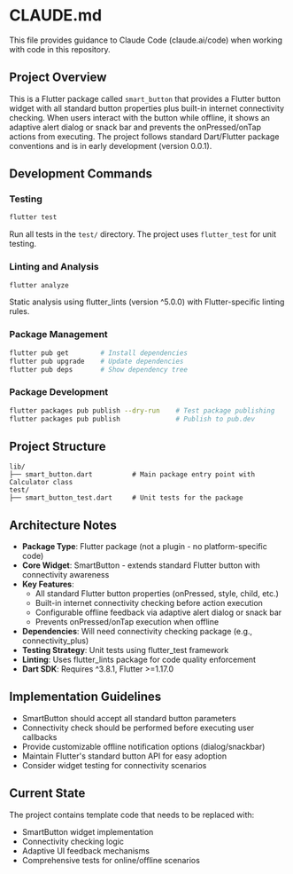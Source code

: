 # CLAUDE.md

This file provides guidance to Claude Code (claude.ai/code) when working with code in this repository.

## Project Overview

This is a Flutter package called `smart_button` that provides a Flutter button widget with all standard button properties plus built-in internet connectivity checking. When users interact with the button while offline, it shows an adaptive alert dialog or snack bar and prevents the onPressed/onTap actions from executing. The project follows standard Dart/Flutter package conventions and is in early development (version 0.0.1).

## Development Commands

### Testing
```bash
flutter test
```
Run all tests in the `test/` directory. The project uses `flutter_test` for unit testing.

### Linting and Analysis
```bash
flutter analyze
```
Static analysis using flutter_lints (version ^5.0.0) with Flutter-specific linting rules.

### Package Management
```bash
flutter pub get        # Install dependencies
flutter pub upgrade    # Update dependencies
flutter pub deps       # Show dependency tree
```

### Package Development
```bash
flutter packages pub publish --dry-run    # Test package publishing
flutter packages pub publish              # Publish to pub.dev
```

## Project Structure

```
lib/
├── smart_button.dart          # Main package entry point with Calculator class
test/
├── smart_button_test.dart     # Unit tests for the package
```

## Architecture Notes

- **Package Type**: Flutter package (not a plugin - no platform-specific code)
- **Core Widget**: SmartButton - extends standard Flutter button with connectivity awareness
- **Key Features**:
  - All standard Flutter button properties (onPressed, style, child, etc.)
  - Built-in internet connectivity checking before action execution
  - Configurable offline feedback via adaptive alert dialog or snack bar
  - Prevents onPressed/onTap execution when offline
- **Dependencies**: Will need connectivity checking package (e.g., connectivity_plus)
- **Testing Strategy**: Unit tests using flutter_test framework
- **Linting**: Uses flutter_lints package for code quality enforcement
- **Dart SDK**: Requires ^3.8.1, Flutter >=1.17.0

## Implementation Guidelines

- SmartButton should accept all standard button parameters
- Connectivity check should be performed before executing user callbacks
- Provide customizable offline notification options (dialog/snackbar)
- Maintain Flutter's standard button API for easy adoption
- Consider widget testing for connectivity scenarios

## Current State

The project contains template code that needs to be replaced with:
- SmartButton widget implementation
- Connectivity checking logic
- Adaptive UI feedback mechanisms
- Comprehensive tests for online/offline scenarios